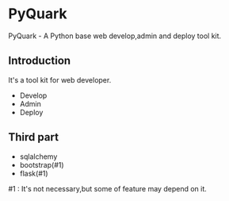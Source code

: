 PyQuark
=======
PyQuark - A Python base web develop,admin and deploy tool kit.

Introduction
------------
It's a tool kit for web developer.
  * Develop
  * Admin
  * Deploy

Third part
----------
  * sqlalchemy
  * bootstrap(#1)
  * flask(#1)

  #1 : It's not necessary,but some of feature may depend on it.
